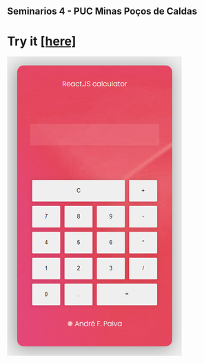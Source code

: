 ## Seminarios 4 - PUC Minas Poços de Caldas

# Try it <a href="https://afpaiva.github.io/seminarios-react/"> [here] </a>

<img src="https://github.com/afpaiva/seminarios-react/blob/main/src/assets/screen.png?raw=true">